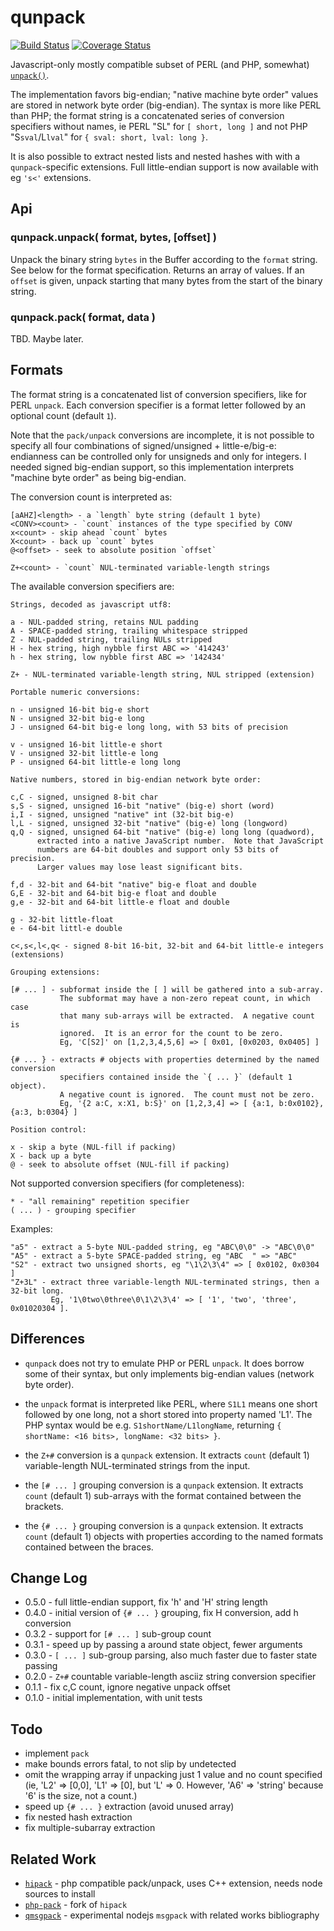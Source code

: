 qunpack
=======
[![Build Status](https://api.travis-ci.org/andrasq/node-qunpack.svg?branch=master)](https://travis-ci.org/andrasq/node-qunpack?branch=master)
[![Coverage Status](https://codecov.io/github/andrasq/node-qunpack/coverage.svg?branch=master)](https://codecov.io/github/andrasq/node-qunpack?branch=master)

Javascript-only mostly compatible subset of PERL (and PHP, somewhat) [`unpack()`](http://php.net/manual/en/function.unpack.php).

The implementation favors big-endian; "native machine byte order" values are stored in
network byte order (big-endian).  The syntax is more like PERL than PHP; the format string is
a concatenated series of conversion specifiers without names, ie PERL "SL" for `[ short, long ]`
and not PHP "S`sval`/L`lval`" for `{ sval: short, lval: long }`.

It is also possible to extract nested lists and nested hashes with with a `qunpack`-specific
extensions.  Full little-endian support is now available with eg `'s<'` extensions.


Api
---

### qunpack.unpack( format, bytes, [offset] )

Unpack the binary string `bytes` in the Buffer according to the `format` string.  See below for the format
specification.  Returns an array of values.  If an `offset` is given, unpack starting
that many bytes from the start of the binary string.

### qunpack.pack( format, data )

TBD.  Maybe later.


Formats
-------

The format string is a concatenated list of conversion specifiers, like for PERL
`unpack`.  Each conversion specifier is a format letter followed by an optional
count (default `1`).

Note that the `pack/unpack` conversions are incomplete, it is not possible to specify
all four combinations of signed/unsigned + little-e/big-e: endianness can be controlled
only for unsigneds and only for integers.  I needed signed big-endian support, so
this implementation interprets "machine byte order" as being big-endian.

The conversion count is interpreted as:

    [aAHZ]<length> - a `length` byte string (default 1 byte)
    <CONV><count> - `count` instances of the type specified by CONV
    x<count> - skip ahead `count` bytes
    X<count> - back up `count` bytes
    @<offset> - seek to absolute position `offset`

    Z+<count> - `count` NUL-terminated variable-length strings

The available conversion specifiers are:

    Strings, decoded as javascript utf8:

    a - NUL-padded string, retains NUL padding
    A - SPACE-padded string, trailing whitespace stripped
    Z - NUL-padded string, trailing NULs stripped
    H - hex string, high nybble first ABC => '414243'
    h - hex string, low nybble first ABC => '142434'

    Z+ - NUL-terminated variable-length string, NUL stripped (extension)

    Portable numeric conversions:

    n - unsigned 16-bit big-e short
    N - unsigned 32-bit big-e long
    J - unsigned 64-bit big-e long long, with 53 bits of precision

    v - unsigned 16-bit little-e short
    V - unsigned 32-bit little-e long
    P - unsigned 64-bit little-e long long

    Native numbers, stored in big-endian network byte order:

    c,C - signed, unsigned 8-bit char
    s,S - signed, unsigned 16-bit "native" (big-e) short (word)
    i,I - signed, unsigned "native" int (32-bit big-e)
    l,L - signed, unsigned 32-bit "native" (big-e) long (longword)
    q,Q - signed, unsigned 64-bit "native" (big-e) long long (quadword),
          extracted into a native JavaScript number.  Note that JavaScript
          numbers are 64-bit doubles and support only 53 bits of precision.
          Larger values may lose least significant bits.

    f,d - 32-bit and 64-bit "native" big-e float and double
    G,E - 32-bit and 64-bit big-e float and double
    g,e - 32-bit and 64-bit little-e float and double

    g - 32-bit little-float
    e - 64-bit littl-e double

    c<,s<,l<,q< - signed 8-bit 16-bit, 32-bit and 64-bit little-e integers (extensions)

    Grouping extensions:

    [# ... ] - subformat inside the [ ] will be gathered into a sub-array.
               The subformat may have a non-zero repeat count, in which case
               that many sub-arrays will be extracted.  A negative count is
               ignored.  It is an error for the count to be zero.
               Eg, 'C[S2]' on [1,2,3,4,5,6] => [ 0x01, [0x0203, 0x0405] ]

    {# ... } - extracts # objects with properties determined by the named conversion
               specifiers contained inside the `{ ... }` (default 1 object).
               A negative count is ignored.  The count must not be zero.
               Eg, '{2 a:C, x:X1, b:S}' on [1,2,3,4] => [ {a:1, b:0x0102}, {a:3, b:0304} ]

    Position control:

    x - skip a byte (NUL-fill if packing)
    X - back up a byte
    @ - seek to absolute offset (NUL-fill if packing)

Not supported conversion specifiers (for completeness):

    * - "all remaining" repetition specifier
    ( ... ) - grouping specifier

Examples:

    "a5" - extract a 5-byte NUL-padded string, eg "ABC\0\0" -> "ABC\0\0"
    "A5" - extract a 5-byte SPACE-padded string, eg "ABC  " => "ABC"
    "S2" - extract two unsigned shorts, eg "\1\2\3\4" => [ 0x0102, 0x0304 ]
    "Z+3L" - extract three variable-length NUL-terminated strings, then a 32-bit long.
             Eg, '1\0two\0three\0\1\2\3\4' => [ '1', 'two', 'three', 0x01020304 ].

Differences
-----------

- `qunpack` does not try to emulate PHP or PERL `unpack`.  It does borrow some of
  their syntax, but only implements big-endian values (network byte order).

- the `unpack` format is interpreted like PERL, where `S1L1` means one short followed by
  one long, not a short stored into property named 'L1'.  The PHP syntax would be e.g.
  `S1shortName/L1longName`, returning `{ shortName: <16 bits>, longName: <32 bits> }`.

- the `Z+#` conversion is a `qunpack` extension.  It extracts `count` (default 1)
  variable-length NUL-terminated strings from the input.

- the `[# ... ]` grouping conversion is a `qunpack` extension.  It extracts `count`
  (default 1) sub-arrays with the format contained between the brackets.

- the `{# ... }` grouping conversion is a `qunpack` extension.  It extracts `count`
  (default 1) objects with properties according to the named formats contained between
  the braces.


Change Log
----------

- 0.5.0 - full little-endian support, fix 'h' and 'H' string length
- 0.4.0 - initial version of `{# ... }` grouping, fix H conversion, add h conversion
- 0.3.2 - support for `[# ... ]` sub-group count
- 0.3.1 - speed up by passing a around state object, fewer arguments
- 0.3.0 - `[ ... ]` sub-group parsing, also much faster due to faster state passing
- 0.2.0 - `Z+#` countable variable-length asciiz string conversion specifier
- 0.1.1 - fix c,C count, ignore negative unpack offset
- 0.1.0 - initial implementation, with unit tests


Todo
----

- implement `pack`
- make bounds errors fatal, to not slip by undetected
- omit the wrapping array if unpacking just 1 value and no count specified
  (ie, 'L2' => [0,0], 'L1' => [0], but 'L' => 0.  However, 'A6' => 'string'
  because '6' is the size, not a count.)
- speed up `{# ... }` extraction (avoid unused array)
- fix nested hash extraction
- fix multiple-subarray extraction


Related Work
------------

- [`hipack`](https://npmjs.com/package/hipack) - php compatible pack/unpack, uses C++ extension, needs node sources to install
- [`php-pack`](https://npmjs.com/package/php-pack) - fork of `hipack`
- [`qmsgpack`](https://github.com/andrasq/node-q-msgpack) - experimental nodejs `msgpack` with related works bibliography
